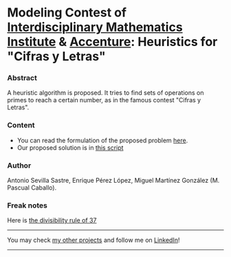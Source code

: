 # Modeling Contest of [Interdisciplinary Mathematics Institute](https://www.ucm.es/imi) & [Accenture](https://www.accenture.com/es-es): Heuristics for "Cifras y Letras"

### Abstract
A heuristic algorithm is proposed. It tries to find sets of operations on primes to reach a certain number, as in the famous contest "Cifras y Letras".

### Content
- You can read the formulation of the proposed problem [here](https://github.com/asevillasastre/Accenture-IMI-II-Modeling-Contest/blob/main/PROBLEM.pdf).
- Our proposed solution is in [this script](https://github.com/asevillasastre/Accenture-IMI-II-Modeling-Contest/blob/main/SCRIPT.py)

### Author
Antonio Sevilla Sastre, Enrique Pérez López, Miguel Martínez González (M. Pascual Caballo).

### Freak notes
Here is [the divisibility rule of 37](https://youtu.be/fNwfQLHvFxA)

-----------------------------------------------------------------------------

You may check [my other projects](https://github.com/asevillasastre?tab=repositories) and follow me on [LinkedIn](https://www.linkedin.com/in/asevillasastre/)!

-----------------------------------------------------------------------------

